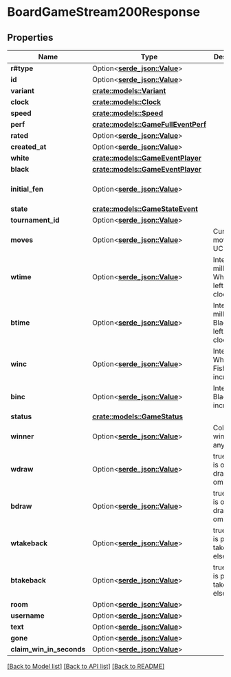 # BoardGameStream200Response

## Properties

Name | Type | Description | Notes
------------ | ------------- | ------------- | -------------
**r#type** | Option<[**serde_json::Value**](.md)> |  | 
**id** | Option<[**serde_json::Value**](.md)> |  | 
**variant** | [**crate::models::Variant**](Variant.md) |  | 
**clock** | [**crate::models::Clock**](Clock.md) |  | 
**speed** | [**crate::models::Speed**](Speed.md) |  | 
**perf** | [**crate::models::GameFullEventPerf**](GameFullEvent_perf.md) |  | 
**rated** | Option<[**serde_json::Value**](.md)> |  | 
**created_at** | Option<[**serde_json::Value**](.md)> |  | 
**white** | [**crate::models::GameEventPlayer**](GameEventPlayer.md) |  | 
**black** | [**crate::models::GameEventPlayer**](GameEventPlayer.md) |  | 
**initial_fen** | Option<[**serde_json::Value**](.md)> |  | [default to startpos]
**state** | [**crate::models::GameStateEvent**](GameStateEvent.md) |  | 
**tournament_id** | Option<[**serde_json::Value**](.md)> |  | [optional]
**moves** | Option<[**serde_json::Value**](.md)> | Current moves in UCI format | 
**wtime** | Option<[**serde_json::Value**](.md)> | Integer of milliseconds White has left on the clock | 
**btime** | Option<[**serde_json::Value**](.md)> | Integer of milliseconds Black has left on the clock | 
**winc** | Option<[**serde_json::Value**](.md)> | Integer of White Fisher increment. | 
**binc** | Option<[**serde_json::Value**](.md)> | Integer of Black Fisher increment. | 
**status** | [**crate::models::GameStatus**](GameStatus.md) |  | 
**winner** | Option<[**serde_json::Value**](.md)> | Color of the winner, if any | [optional]
**wdraw** | Option<[**serde_json::Value**](.md)> | true if white is offering draw, else omitted | [optional]
**bdraw** | Option<[**serde_json::Value**](.md)> | true if black is offering draw, else omitted | [optional]
**wtakeback** | Option<[**serde_json::Value**](.md)> | true if white is proposing takeback, else omitted | [optional]
**btakeback** | Option<[**serde_json::Value**](.md)> | true if black is proposing takeback, else omitted | [optional]
**room** | Option<[**serde_json::Value**](serde_json::Value.md)> |  | 
**username** | Option<[**serde_json::Value**](.md)> |  | 
**text** | Option<[**serde_json::Value**](.md)> |  | 
**gone** | Option<[**serde_json::Value**](.md)> |  | 
**claim_win_in_seconds** | Option<[**serde_json::Value**](.md)> |  | [optional]

[[Back to Model list]](../README.md#documentation-for-models) [[Back to API list]](../README.md#documentation-for-api-endpoints) [[Back to README]](../README.md)


